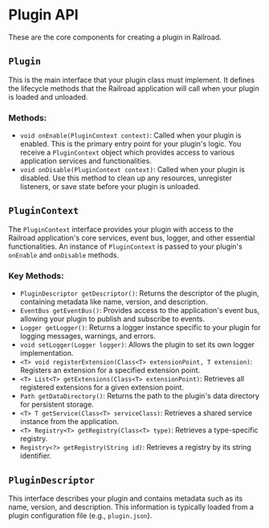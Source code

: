 # Plugin API

These are the core components for creating a plugin in Railroad.

## `Plugin`

This is the main interface that your plugin class must implement. It defines the lifecycle methods that the Railroad application will call when your plugin is loaded and unloaded.

### Methods:

- `void onEnable(PluginContext context)`: Called when your plugin is enabled. This is the primary entry point for your plugin's logic. You receive a `PluginContext` object which provides access to various application services and functionalities.
- `void onDisable(PluginContext context)`: Called when your plugin is disabled. Use this method to clean up any resources, unregister listeners, or save state before your plugin is unloaded.

## `PluginContext`

The `PluginContext` interface provides your plugin with access to the Railroad application's core services, event bus, logger, and other essential functionalities. An instance of `PluginContext` is passed to your plugin's `onEnable` and `onDisable` methods.

### Key Methods:

- `PluginDescriptor getDescriptor()`: Returns the descriptor of the plugin, containing metadata like name, version, and description.
- `EventBus getEventBus()`: Provides access to the application's event bus, allowing your plugin to publish and subscribe to events.
- `Logger getLogger()`: Returns a logger instance specific to your plugin for logging messages, warnings, and errors.
- `void setLogger(Logger logger)`: Allows the plugin to set its own logger implementation.
- `<T> void registerExtension(Class<T> extensionPoint, T extension)`: Registers an extension for a specified extension point.
- `<T> List<T> getExtensions(Class<T> extensionPoint)`: Retrieves all registered extensions for a given extension point.
- `Path getDataDirectory()`: Returns the path to the plugin's data directory for persistent storage.
- `<T> T getService(Class<T> serviceClass)`: Retrieves a shared service instance from the application.
- `<T> Registry<T> getRegistry(Class<T> type)`: Retrieves a type-specific registry.
- `Registry<?> getRegistry(String id)`: Retrieves a registry by its string identifier.

## `PluginDescriptor`

This interface describes your plugin and contains metadata such as its name, version, and description. This information is typically loaded from a plugin configuration file (e.g., `plugin.json`).



